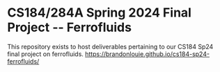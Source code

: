 # CS184/284A Spring 2024 Final Project -- Ferrofluids

This repository exists to host deliverables pertaining to our CS184 Sp24 final project on ferrofluids.
https://brandonlouie.github.io/cs184-sp24-ferrofluids/
